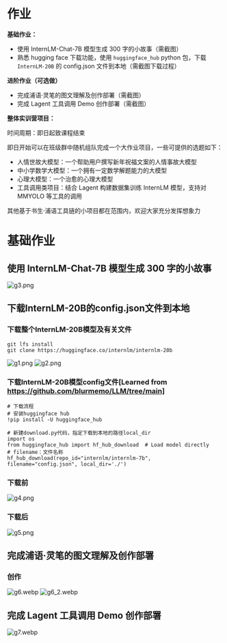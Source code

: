 # 作业

**基础作业：**

- 使用 InternLM-Chat-7B 模型生成 300 字的小故事（需截图）
- 熟悉 hugging face 下载功能，使用 `huggingface_hub` python 包，下载 `InternLM-20B` 的 config.json 文件到本地（需截图下载过程）

**进阶作业（可选做）**

- 完成浦语·灵笔的图文理解及创作部署（需截图）
- 完成 Lagent 工具调用 Demo 创作部署（需截图）

**整体实训营项目：**

时间周期：即日起致课程结束

即日开始可以在班级群中随机组队完成一个大作业项目，一些可提供的选题如下：

- 人情世故大模型：一个帮助用户撰写新年祝福文案的人情事故大模型
- 中小学数学大模型：一个拥有一定数学解题能力的大模型
- 心理大模型：一个治愈的心理大模型
- 工具调用类项目：结合 Lagent 构建数据集训练 InternLM 模型，支持对 MMYOLO 等工具的调用

其他基于书生·浦语工具链的小项目都在范围内，欢迎大家充分发挥想象力



# 基础作业

## 使用 InternLM-Chat-7B 模型生成 300 字的小故事

![g3.png](assets%2Fg3.png)

## 下载InternLM-20B的config.json文件到本地

### 下载整个InternLM-20B模型及有关文件
```
git lfs install
git clone https://huggingface.co/internlm/internlm-20b
```
![g1.png](assets%2Fg1.png)
![g2.png](assets%2Fg2.png)

### 下载InternLM-20B模型config文件[Learned from https://github.com/blurmemo/LLM/tree/main] 
``` 
# 下载流程
# 安装huggingface hub
!pip install -U huggingface_hub

# 新建download.py代码，指定下载到本地的路径local_dir
import os
from huggingface_hub import hf_hub_download  # Load model directly
# filename：文件名称
hf_hub_download(repo_id="internlm/internlm-7b", filename="config.json", local_dir='./')
```

### 下载前

![g4.png](assets%2Fg4.png)

### 下载后

![g5.png](assets%2Fg5.png)

## 完成浦语·灵笔的图文理解及创作部署

### 创作

![g6.webp](assets%2Fg6.webp)
![g6_2.webp](assets%2Fg6_2.webp)

##  完成 Lagent 工具调用 Demo 创作部署

![g7.webp](assets/g7.webp)
